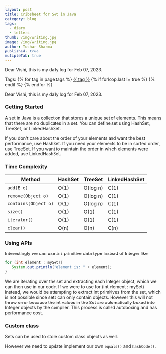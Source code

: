 ```yaml
---
layout: post
title: Cribsheet for Set in Java
category: blog
tags:
  - diary
  - letters
thumb: /img/writing.jpg
image: /img/writing.jpg
author: Tushar Sharma
published: true
mutipleTab: true
---
```


Dear Vishi, this is my daily log for Feb 07, 2023.<!-- truncate_here -->
<p>Tags: {% for tag in page.tags %} <a class="mytag" href="/tag/{{ tag }}" title="View posts tagged with &quot;{{ tag }}&quot;">{{ tag }}</a>  {% if forloop.last != true %} {% endif %} {% endfor %} </p>

Dear Vishi, this is my daily log for Feb 07, 2023.

### Getting Started

A set in Java is a collection that stores a unique set of elements. This means that there are no duplicates in a set. You can define set using HashSet, TreeSet, or LinkedHashSet.

 <div>
 <script src="https://gist.github.com/tushar-sharma/6550255e0cf551112a494f4920727a9c.js?file=Set1.java"></script></div>

If you don't care about the order of your elements and want the best performance, use HashSet. If you need your elements to be in sorted order, use TreeSet. If you want to maintain the order in which elements were added, use LinkedHashSet.

### Time Complexity

| Method | HashSet | TreeSet | LinkedHashSet |
| ------ | ------- | ------- | ------------- |
| `add(E e)` | O(1) | O(log n) | O(1) |
| `remove(Object o)` | O(1) | O(log n) | O(1) |
| `contains(Object o)` | O(1) | O(log n) | O(1) |
| `size()` | O(1) | O(1) | O(1) |
| `iterator()` | O(1) | O(1) | O(1) |
| `clear()` | O(n) | O(n) | O(n) |

### Using APIs

 <div>
 <script src="https://gist.github.com/tushar-sharma/6550255e0cf551112a494f4920727a9c.js?file=Set2.java"></script></div>

 Interestingly we can use `int` primitive data type instead of Integer like

 ```java
 for (int element : mySet){
    System.out.println("element is: " + element);
 }
 ```

We are iterating over the set and extracting each Integer object, which we can then use in our code. If we were to use for (int element : mySet) instead, we would be attempting to extract int primitives from the set, which is not possible since sets can only contain objects. However this will not throw error because the int values in the Set are automatically boxed into Integer objects by the compiler. This process is called autoboxing and has performance cost.

### Custom class

Sets can be used to store custom class objects as well. 

However we need to update implement our own `equals()` and `hashCode()`. 


